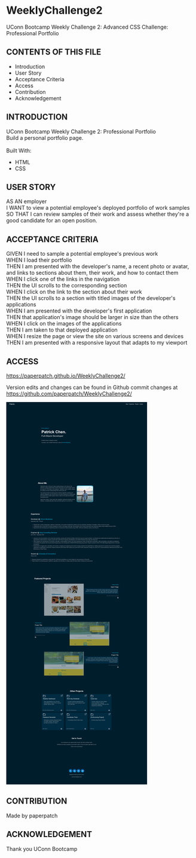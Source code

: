 # WeeklyChallenge2
UConn Bootcamp Weekly Challenge 2: Advanced CSS Challenge: Professional Portfolio

## CONTENTS OF THIS FILE

* Introduction
* User Story
* Acceptance Criteria
* Access
* Contribution
* Acknowledgement


## INTRODUCTION

UConn Bootcamp Weekly Challenge 2: Professional Portfolio <br />
Build a personal portfolio page.<br />
<br/>
Built With:
- HTML
- CSS

## USER STORY
AS AN employer <br/>
I WANT to view a potential employee's deployed portfolio of work samples <br/>
SO THAT I can review samples of their work and assess whether they're a good   candidate for an open position.

## ACCEPTANCE CRITERIA

GIVEN I need to sample a potential employee's previous work <br/>
WHEN I load their portfolio <br/>
THEN I am presented with the developer's name, a recent photo or avatar, and links to sections about them, their work, and how to contact them <br/>
WHEN I click one of the links in the navigation <br/>
THEN the UI scrolls to the corresponding section <br/>
WHEN I click on the link to the section about their work <br/>
THEN the UI scrolls to a section with titled images of the developer's applications <br/>
WHEN I am presented with the developer's first application <br/>
THEN that application's image should be larger in size than the others <br/>
WHEN I click on the images of the applications <br/>
THEN I am taken to that deployed application <br/>
WHEN I resize the page or view the site on various screens and devices <br/>
THEN I am presented with a responsive layout that adapts to my viewport

## ACCESS
https://paperpatch.github.io/WeeklyChallenge2/

Version edits and changes can be found in Github commit changes at https://github.com/paperpatch/WeeklyChallenge2/

![Alt text](./assets/images/portfolio-screenshot.png "portfolio page screenshot") 

## CONTRIBUTION
Made by paperpatch

## ACKNOWLEDGEMENT
Thank you UConn Bootcamp